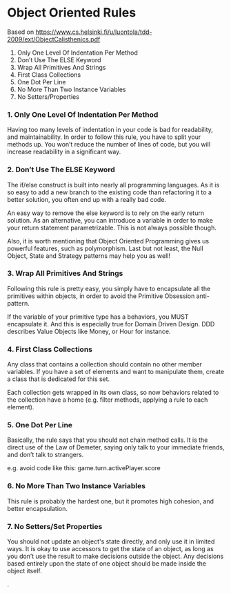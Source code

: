 # Object Oriented Rules

Based on https://www.cs.helsinki.fi/u/luontola/tdd-2009/ext/ObjectCalisthenics.pdf

1. Only One Level Of Indentation Per Method
2. Don’t Use The ELSE Keyword
3. Wrap All Primitives And Strings
4. First Class Collections
5. One Dot Per Line
6. No More Than Two Instance Variables
7. No Setters/Properties

### 1. Only One Level Of Indentation Per Method

Having too many levels of indentation in your code is bad for readability, and maintainability. In order to follow this rule, you have to split your methods up.  You won’t reduce the number of lines of code, but you will increase readability in a significant way.

### 2. Don’t Use The ELSE Keyword

The if/else construct is built into nearly all programming languages.  As it is so easy to add a new branch to the existing code than refactoring it to a better solution, you often end up with a really bad code.

An easy way to remove the else keyword is to rely on the early return solution.  As an alternative, you can introduce a variable in order to make your return statement parametrizable. This is not always possible though.

Also, it is worth mentioning that Object Oriented Programming gives us powerful features, such as polymorphism. Last but not least, the Null Object, State and Strategy patterns may help you as well!

### 3. Wrap All Primitives And Strings

Following this rule is pretty easy, you simply have to encapsulate all the primitives within objects, in order to avoid the Primitive Obsession anti-pattern.

If the variable of your primitive type has a behaviors, you MUST encapsulate it. And this is especially true for Domain Driven Design. DDD describes Value Objects like Money, or Hour for instance.

### 4. First Class Collections

Any class that contains a collection should contain no other member variables. If you have a set of elements and want to manipulate them, create a class that is dedicated for this set.

Each collection gets wrapped in its own class, so now behaviors related to the collection have a home (e.g. filter methods, applying a rule to each element).

### 5. One Dot Per Line

Basically, the rule says that you should not chain method calls. It is the direct use of the Law of Demeter, saying only talk to your immediate friends, and don’t talk to strangers.

e.g. avoid code like this: game.turn.activePlayer.score

### 6. No More Than Two Instance Variables

This rule is probably the hardest one, but it promotes high cohesion, and better encapsulation.

### 7. No Setters/Set Properties

You should not update an object's state directly, and only use it in limited ways.  It is okay to use accessors to get the state of an object, as long as you don’t use the result to make decisions outside the object. Any decisions based entirely upon the state of one object should be made inside the object itself.

.
